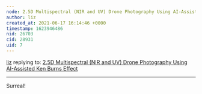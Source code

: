 ```yaml
---
node: 2.5D Multispectral (NIR and UV) Drone Photography Using AI-Assisted Ken Burns Effect
author: liz
created_at: 2021-06-17 16:14:46 +0000
timestamp: 1623946486
nid: 26703
cid: 28931
uid: 7
---
```




[liz](../profile/liz) replying to: [2.5D Multispectral (NIR and UV) Drone Photography Using AI-Assisted Ken Burns Effect](../notes/ektopyrotic/05-25-2021/2-5d-multispectral-nir-and-uv-drone-photography-using-ai-assisted-ken-burns-effect)

----
Surreal!